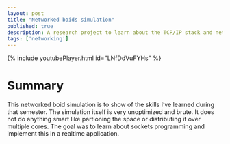 ```yaml
---
layout: post
title: "Networked boids simulation"
published: true 
description: A research project to learn about the TCP/IP stack and networking for realtime applications such as games
tags: ['networking']
---
```


{% include youtubePlayer.html id="LNfDdVuFYHs"  %}

# Summary
This networked boid simulation is to show of the skills I’ve learned during that semester. The simulation itself is very unoptimized and brute. It does not do anything smart like partioning the space or distributing it over multiple cores. The goal was to learn about sockets programming and implement this in a realtime application.